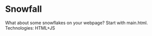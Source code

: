 # Snowfall
What about some snowflakes on your webpage? 
Start with main.html.
Technologies: HTML+JS
